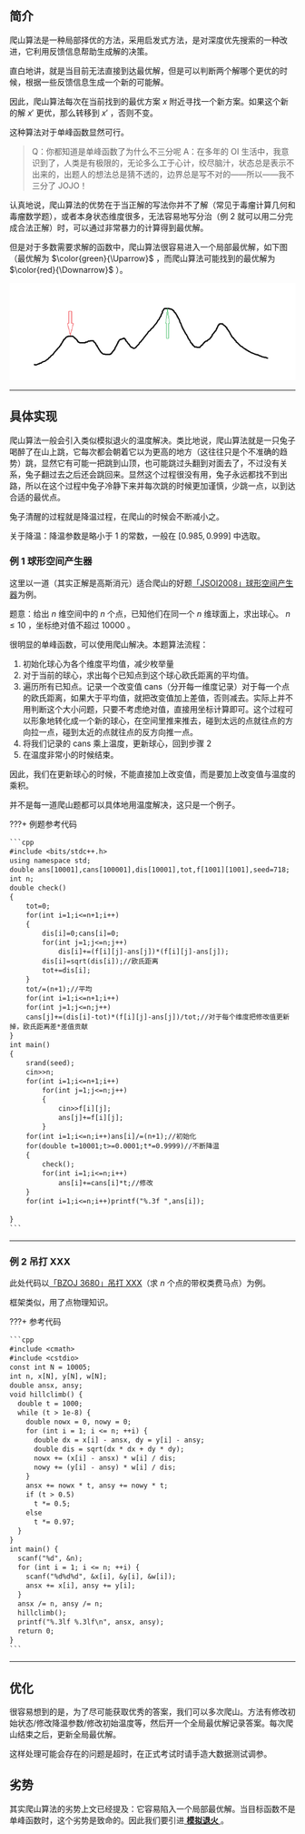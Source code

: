 ## 简介

爬山算法是一种局部择优的方法，采用启发式方法，是对深度优先搜索的一种改进，它利用反馈信息帮助生成解的决策。

直白地讲，就是当目前无法直接到达最优解，但是可以判断两个解哪个更优的时候，根据一些反馈信息生成一个新的可能解。

因此，爬山算法每次在当前找到的最优方案 $x$ 附近寻找一个新方案。如果这个新的解 $x'$ 更优，那么转移到 $x'$ ，否则不变。

这种算法对于单峰函数显然可行。

> Q：你都知道是单峰函数了为什么不三分呢
> A：在多年的 OI 生活中，我意识到了，人类是有极限的，无论多么工于心计，绞尽脑汁，状态总是表示不出来的，出题人的想法总是猜不透的，边界总是写不对的——所以——我不三分了 JOJO！

认真地说，爬山算法的优势在于当正解的写法你并不了解（常见于毒瘤计算几何和毒瘤数学题），或者本身状态维度很多，无法容易地写分治（例 2 就可以用二分完成合法正解）时，可以通过非常暴力的计算得到最优解。

但是对于多数需要求解的函数中，爬山算法很容易进入一个局部最优解，如下图（最优解为 $\color{green}{\Uparrow}$ ，而爬山算法可能找到的最优解为 $\color{red}{\Downarrow}$ ）。

![](./images/hill-climbing.png)

* * *

## 具体实现

爬山算法一般会引入类似模拟退火的温度解决。类比地说，爬山算法就是一只兔子喝醉了在山上跳，它每次都会朝着它以为更高的地方（这往往只是个不准确的趋势）跳，显然它有可能一把跳到山顶，也可能跳过头翻到对面去了，不过没有关系，兔子翻过去之后还会跳回来。显然这个过程很没有用，兔子永远都找不到出路，所以在这个过程中兔子冷静下来并每次跳的时候更加谨慎，少跳一点，以到达合适的最优点。

兔子清醒的过程就是降温过程，在爬山的时候会不断减小之。

关于降温：降温参数是略小于 $1$ 的常数，一般在 $[0.985, 0.999]$ 中选取。

### 例 1 球形空间产生器

这里以一道（其实正解是高斯消元）适合爬山的好题[「JSOI2008」球形空间产生器](https://www.luogu.org/problem/P4035)为例。

题意：给出 $n$ 维空间中的 $n$ 个点，已知他们在同一个 $n$ 维球面上，求出球心。 $n \leq 10$ ，坐标绝对值不超过 $10000$ 。

很明显的单峰函数，可以使用爬山解决。本题算法流程：

1.  初始化球心为各个维度平均值，减少枚举量
2.  对于当前的球心，求出每个已知点到这个球心欧氏距离的平均值。
3.  遍历所有已知点。记录一个改变值 cans（分开每一维度记录）对于每一个点的欧氏距离，如果大于平均值，就把改变值加上差值，否则减去。实际上并不用判断这个大小问题，只要不考虑绝对值，直接用坐标计算即可。这个过程可以形象地转化成一个新的球心，在空间里推来推去，碰到太远的点就往点的方向拉一点，碰到太近的点就往点的反方向推一点。
4.  将我们记录的 cans 乘上温度，更新球心，回到步骤 2
5.  在温度非常小的时候结束。

因此，我们在更新球心的时候，不能直接加上改变值，而是要加上改变值与温度的乘积。

并不是每一道爬山题都可以具体地用温度解决，这只是一个例子。

???+ 例题参考代码

    ```cpp
    #include <bits/stdc++.h>
    using namespace std;
    double ans[10001],cans[100001],dis[10001],tot,f[1001][1001],seed=718;
    int n;
    double check()
    {
    	tot=0;
    	for(int i=1;i<=n+1;i++)
    	{
    		dis[i]=0;cans[i]=0;
    		for(int j=1;j<=n;j++)
    			dis[i]+=(f[i][j]-ans[j])*(f[i][j]-ans[j]);
    		dis[i]=sqrt(dis[i]);//欧氏距离
    		tot+=dis[i];
    	}
    	tot/=(n+1);//平均
    	for(int i=1;i<=n+1;i++)
    	for(int j=1;j<=n;j++)
    	cans[j]+=(dis[i]-tot)*(f[i][j]-ans[j])/tot;//对于每个维度把修改值更新掉，欧氏距离差*差值贡献
    }
    int main()
    {
    	srand(seed);
    	cin>>n;
    	for(int i=1;i<=n+1;i++)
    		for(int j=1;j<=n;j++)
    		{
    			cin>>f[i][j];
    			ans[j]+=f[i][j];
    		}
    	for(int i=1;i<=n;i++)ans[i]/=(n+1);//初始化
    	for(double t=10001;t>=0.0001;t*=0.9999)//不断降温
    	{
    		check();
    		for(int i=1;i<=n;i++)
    			ans[i]+=cans[i]*t;//修改
    	}
    	for(int i=1;i<=n;i++)printf("%.3f ",ans[i]);
    	
    }
    ```

* * *

### 例 2 吊打 XXX

此处代码以[「BZOJ 3680」吊打 XXX](https://www.lydsy.com/JudgeOnline/problem.php?id=3680)（求 $n$ 个点的带权类费马点）为例。

框架类似，用了点物理知识。

???+ 参考代码

    ```cpp
    #include <cmath>
    #include <cstdio>
    const int N = 10005;
    int n, x[N], y[N], w[N];
    double ansx, ansy;
    void hillclimb() {
      double t = 1000;
      while (t > 1e-8) {
        double nowx = 0, nowy = 0;
        for (int i = 1; i <= n; ++i) {
          double dx = x[i] - ansx, dy = y[i] - ansy;
          double dis = sqrt(dx * dx + dy * dy);
          nowx += (x[i] - ansx) * w[i] / dis;
          nowy += (y[i] - ansy) * w[i] / dis;
        }
        ansx += nowx * t, ansy += nowy * t;
        if (t > 0.5)
          t *= 0.5;
        else
          t *= 0.97;
      }
    }
    int main() {
      scanf("%d", &n);
      for (int i = 1; i <= n; ++i) {
        scanf("%d%d%d", &x[i], &y[i], &w[i]);
        ansx += x[i], ansy += y[i];
      }
      ansx /= n, ansy /= n;
      hillclimb();
      printf("%.3lf %.3lf\n", ansx, ansy);
      return 0;
    }
    ```

* * *

## 优化

很容易想到的是，为了尽可能获取优秀的答案，我们可以多次爬山。方法有修改初始状态/修改降温参数/修改初始温度等，然后开一个全局最优解记录答案。每次爬山结束之后，更新全局最优解。

这样处理可能会存在的问题是超时，在正式考试时请手造大数据测试调参。

## 劣势

其实爬山算法的劣势上文已经提及：它容易陷入一个局部最优解。当目标函数不是单峰函数时，这个劣势是致命的。因此我们要引进[ **模拟退火** ](/misc/simulated-annealing/)。

